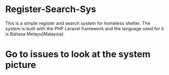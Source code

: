 # Register-Search-Sys
This is a simple register and search system for homeless shelter. The system is built with the PHP Laravel framework and the language used for it is Bahasa Melayu(Malaysia).
# Go to issues to look at the system picture
